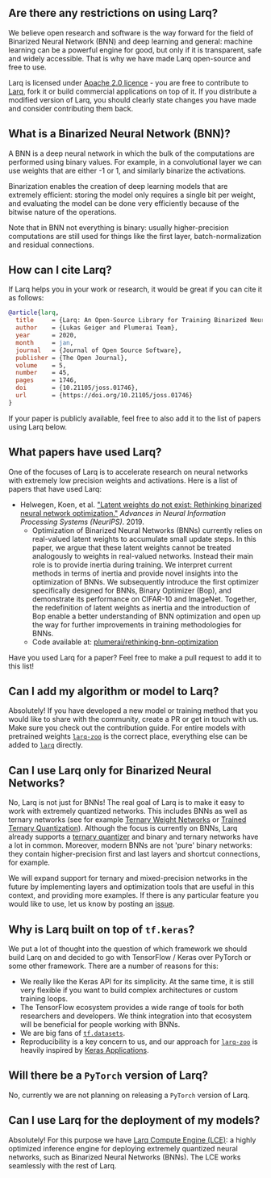 ## Are there any restrictions on using Larq?

We believe open research and software is the way forward for the field of Binarized Neural Network (BNN) and deep learning and general: machine learning can be a powerful engine for good, but only if it is transparent, safe and widely accessible. That is why we have made Larq open-source and free to use.

Larq is licensed under [Apache 2.0 licence](https://github.com/larq/larq/blob/master/LICENSE) - you are free to contribute to [Larq](https://github.com/larq/larq), fork it or build commercial applications on top of it. If you distribute a modified version of Larq, you should clearly state changes you have made and consider contributing them back.

## What is a Binarized Neural Network (BNN)?

A BNN is a deep neural network in which the bulk of the computations are performed using binary values. For example, in a convolutional layer we can use weights that are either -1 or 1, and similarly binarize the activations.

Binarization enables the creation of deep learning models that are extremely efficient: storing the model only requires a single bit per weight, and evaluating the model can be done very efficiently because of the bitwise nature of the operations.

Note that in BNN not everything is binary: usually higher-precision computations are still used for things like the first layer, batch-normalization and residual connections.

## How can I cite Larq?

If Larq helps you in your work or research, it would be great if you can cite it as follows:

```bibtex
@article{larq,
  title     = {Larq: An Open-Source Library for Training Binarized Neural Networks},
  author    = {Lukas Geiger and Plumerai Team},
  year      = 2020,
  month     = jan,
  journal   = {Journal of Open Source Software},
  publisher = {The Open Journal},
  volume    = 5,
  number    = 45,
  pages     = 1746,
  doi       = {10.21105/joss.01746},
  url       = {https://doi.org/10.21105/joss.01746}
}
```

If your paper is publicly available, feel free to also add it to the list of papers using Larq below.

## What papers have used Larq?

One of the focuses of Larq is to accelerate research on neural networks with extremely low precision weights and activations.
Here is a list of papers that have used Larq:

* Helwegen, Koen, et al. ["Latent weights do not exist: Rethinking binarized neural network optimization."](https://papers.nips.cc/paper/8971-latent-weights-do-not-exist-rethinking-binarized-neural-network-optimization.pdf) *Advances in Neural Information Processing Systems (NeurIPS)*. 2019.
    * Optimization of Binarized Neural Networks (BNNs) currently relies on real-valued latent weights to accumulate small update steps.
      In this paper, we argue that these latent weights cannot be treated analogously to weights in real-valued networks.
      Instead their main role is to provide inertia during training.
      We interpret current methods in terms of inertia and provide novel insights into the optimization of BNNs.
      We subsequently introduce the first optimizer specifically designed for BNNs, Binary Optimizer (Bop), and demonstrate its performance on CIFAR-10 and ImageNet.
      Together, the redefinition of latent weights as inertia and the introduction of Bop enable a better understanding of BNN optimization and open up the way for further improvements in training methodologies for BNNs.
    * Code available at: [plumerai/rethinking-bnn-optimization](https://github.com/plumerai/rethinking-bnn-optimization)

Have you used Larq for a paper? Feel free to make a pull request to add it to this list!

## Can I add my algorithm or model to Larq?

Absolutely! If you have developed a new model or training method that you would like to share with the community, create a PR or get in touch with us. Make sure you check out the contribution guide. For entire models with pretrained weights [`larq-zoo`](https://github.com/larq/zoo) is the correct place, everything else can be added to [`larq`](https://github.com/larq/larq) directly.

## Can I use Larq only for Binarized Neural Networks?

No, Larq is not just for BNNs! The real goal of Larq is to make it easy to work with extremely quantized networks. This includes BNNs as well as ternary networks (see for example [Ternary Weight Networks](https://arxiv.org/abs/1605.04711) or [Trained Ternary Quantization](https://arxiv.org/abs/1612.01064)). Although the focus is currently on BNNs, Larq already supports a [ternary quantizer](/larq/api/quantizers/#stetern) and binary and ternary networks have a lot in common. Moreover, modern BNNs are not 'pure' binary networks: they contain higher-precision first and last layers and shortcut connections, for example.

We will expand support for ternary and mixed-precision networks in the future by implementing layers and optimization tools that are useful in this context, and providing more examples. If there is any particular feature you would like to use, let us know by posting an [issue](https://github.com/larq/larq/issues).

## Why is Larq built on top of `tf.keras`?

We put a lot of thought into the question of which framework we should build Larq on and decided to go with TensorFlow / Keras over PyTorch or some other framework. There are a number of reasons for this:

- We really like the Keras API for its simplicity. At the same time, it is still very flexible if you want to build complex architectures or custom training loops.
- The TensorFlow ecosystem provides a wide range of tools for both researchers and developers. We think integration into that ecosystem will be beneficial for people working with BNNs.
- We are big fans of [`tf.datasets`](https://www.tensorflow.org/datasets/datasets).
- Reproducibility is a key concern to us, and our approach for [`larq-zoo`](https://github.com/larq/zoo) is heavily inspired by [Keras Applications](https://keras.io/applications/).

## Will there be a `PyTorch` version of Larq?

No, currently we are not planning on releasing a `PyTorch` version of Larq.

## Can I use Larq for the deployment of my models?

Absolutely! For this purpose we have [Larq Compute Engine (LCE)](/compute-engine/): a highly optimized inference engine for deploying extremely quantized neural networks, such as Binarized Neural Networks (BNNs). The LCE works seamlessly with the rest of Larq.
